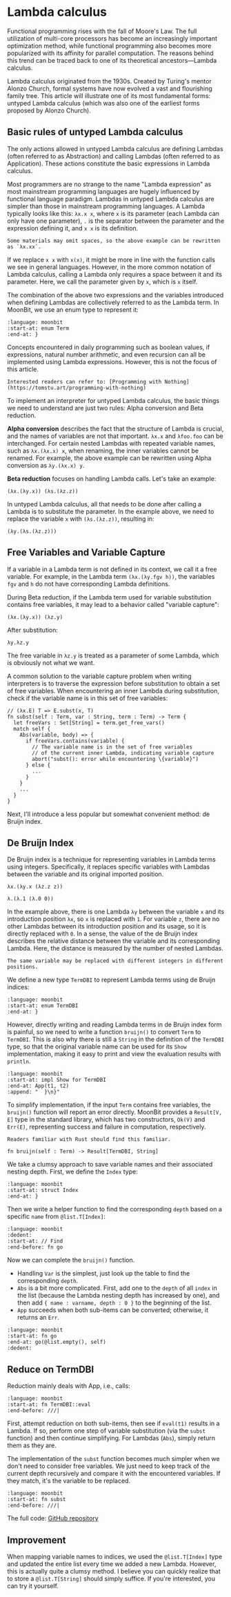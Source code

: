 # Lambda calculus

Functional programming rises with the fall of Moore's Law. The full utilization of multi-core processors has become an increasingly important optimization method, while functional programming also becomes more popularized with its affinity for parallel computation. The reasons behind this trend can be traced back to one of its theoretical ancestors—Lambda calculus.

Lambda calculus originated from the 1930s. Created by Turing's mentor Alonzo Church, formal systems have now evolved a vast and flourishing family tree. This article will illustrate one of its most fundamental forms: untyped Lambda calculus (which was also one of the earliest forms proposed by Alonzo Church).

## Basic rules of untyped Lambda calculus

The only actions allowed in untyped Lambda calculus are defining Lambdas (often referred to as Abstraction) and calling Lambdas (often referred to as Application). These actions constitute the basic expressions in Lambda calculus.

Most programmers are no strange to the name "Lambda expression" as most mainstream programming languages are hugely influenced by functional language paradigm. Lambdas in untyped Lambda calculus are simpler than those in mainstream programming languages. A Lambda typically looks like this: `λx.x x`, where `x` is its parameter (each Lambda can only have one parameter), `.` is the separator between the parameter and the expression defining it, and `x x` is its definition.

```{note}
Some materials may omit spaces, so the above example can be rewritten as `λx.xx`.
```

If we replace `x x` with `x(x)`, it might be more in line with the function calls we see in general languages. However, in the more common notation of Lambda calculus, calling a Lambda only requires a space between it and its parameter. Here, we call the parameter given by `x`, which is `x` itself.

The combination of the above two expressions and the variables introduced when defining Lambdas are collectively referred to as the Lambda term. In MoonBit, we use an enum type to represent it:

```{literalinclude} /sources/lambda-expression/src/top.mbt
:language: moonbit
:start-at: enum Term
:end-at: }
```

Concepts encountered in daily programming such as boolean values, if expressions, natural number arithmetic, and even recursion can all be implemented using Lambda expressions. However, this is not the focus of this article.

```{seealso}
Interested readers can refer to: [Programming with Nothing](https://tomstu.art/programming-with-nothing)
```

To implement an interpreter for untyped Lambda calculus, the basic things we need to understand are just two rules: Alpha conversion and Beta reduction.

**Alpha conversion** describes the fact that the structure of Lambda is crucial, and the names of variables are not that important. `λx.x` and `λfoo.foo` can be interchanged. For certain nested Lambdas with repeated variable names, such as `λx.(λx.x) x`, when renaming, the inner variables cannot be renamed. For example, the above example can be rewritten using Alpha conversion as `λy.(λx.x) y`.

**Beta reduction** focuses on handling Lambda calls. Let's take an example:

```
(λx.(λy.x)) (λs.(λz.z))
```

In untyped Lambda calculus, all that needs to be done after calling a Lambda is to substitute the parameter. In the example above, we need to replace the variable `x` with `(λs.(λz.z))`, resulting in:

```
(λy.(λs.(λz.z)))
```

## Free Variables and Variable Capture

If a variable in a Lambda term is not defined in its context, we call it a free variable. For example, in the Lambda term `(λx.(λy.fgv h))`, the variables `fgv` and `h` do not have corresponding Lambda definitions.

During Beta reduction, if the Lambda term used for variable substitution contains free variables, it may lead to a behavior called "variable capture":

```
(λx.(λy.x)) (λz.y)
```

After substitution:

```
λy.λz.y
```

The free variable in `λz.y` is treated as a parameter of some Lambda, which is obviously not what we want.

A common solution to the variable capture problem when writing interpreters is to traverse the expression before substitution to obtain a set of free variables. When encountering an inner Lambda during substitution, check if the variable name is in this set of free variables:

<!-- Pseudo code. MANUAL CHECK -->

```moonbit
// (λx.E) T => E.subst(x, T)
fn subst(self : Term, var : String, term : Term) -> Term {
  let freeVars : Set[String] = term.get_free_vars()
  match self {
    Abs(variable, body) => {
      if freeVars.contains(variable) {
        // The variable name is in the set of free variables 
        // of the current inner Lambda, indicating variable capture
        abort("subst(): error while encountering \{variable}")
      } else {
        ...
      }
    }
    ...
  }
}
```

Next, I'll introduce a less popular but somewhat convenient method: de Bruijn index.

## De Bruijn Index

De Bruijn index is a technique for representing variables in Lambda terms using integers. Specifically, it replaces specific variables with Lambdas between the variable and its original imported position.

```
λx.(λy.x (λz.z z))

λ.(λ.1 (λ.0 0))
```

In the example above, there is one Lambda `λy` between the variable `x` and its introduction position `λx`, so `x` is replaced with `1`. For variable `z`, there are no other Lambdas between its introduction position and its usage, so it is directly replaced with `0`. In a sense, the value of the de Bruijn index describes the relative distance between the variable and its corresponding Lambda. Here, the distance is measured by the number of nested Lambdas.

```{note}
The same variable may be replaced with different integers in different positions.
```

We define a new type `TermDBI` to represent Lambda terms using de Bruijn indices:

```{literalinclude} /sources/lambda-expression/src/top.mbt
:language: moonbit
:start-at: enum TermDBI
:end-at: }
```

However, directly writing and reading Lambda terms in de Bruijn index form is painful, so we need to write a function `bruijn()` to convert `Term` to `TermDBI`. This is also why there is still a `String` in the definition of the `TermDBI` type, so that the original variable name can be used for its `Show` implementation, making it easy to print and view the evaluation results with `println`.

```{literalinclude} /sources/lambda-expression/src/top.mbt
:language: moonbit
:start-at: impl Show for TermDBI
:end-at: App(t1, t2)
:append: "  }\n}"
```

To simplify implementation, if the input `Term` contains free variables, the `bruijn()` function will report an error directly. MoonBit provides a `Result[V, E]` type in the standard library, which has two constructors, `Ok(V)` and `Err(E)`, representing success and failure in computation, respectively.

```{hint}
Readers familiar with Rust should find this familiar.
```

<!-- MANUAL CHECK -->
```moonbit
fn bruijn(self : Term) -> Result[TermDBI, String]
```

We take a clumsy approach to save variable names and their associated nesting depth. First, we define the `Index` type:

```{literalinclude} /sources/lambda-expression/src/top.mbt
:language: moonbit
:start-at: struct Index
:end-at: }
```

Then we write a helper function to find the corresponding `depth` based on a specific `name` from `@list.T[Index]`:

```{literalinclude} /sources/lambda-expression/src/top.mbt
:language: moonbit
:dedent:
:start-at: // Find
:end-before: fn go
```

Now we can complete the `bruijn()` function.

- Handling `Var` is the simplest, just look up the table to find the corresponding `depth`.
- `Abs` is a bit more complicated. First, add one to the `depth` of all `index` in the list (because the Lambda nesting depth has increased by one), and then add `{ name : varname, depth : 0 }` to the beginning of the list.
- `App` succeeds when both sub-items can be converted; otherwise, it returns an `Err`.

```{literalinclude} /sources/lambda-expression/src/top.mbt
:language: moonbit
:start-at: fn go
:end-at: go(@list.empty(), self)
:dedent:
```

## Reduce on TermDBI

Reduction mainly deals with App, i.e., calls:

```{literalinclude} /sources/lambda-expression/src/top.mbt
:language: moonbit
:start-at: fn TermDBI::eval
:end-before: ///|
```

First, attempt reduction on both sub-items, then see if `eval(t1)` results in a Lambda. If so, perform one step of variable substitution (via the `subst` function) and then continue simplifying. For Lambdas (`Abs`), simply return them as they are.

The implementation of the `subst` function becomes much simpler when we don't need to consider free variables. We just need to keep track of the current depth recursively and compare it with the encountered variables. If they match, it's the variable to be replaced.

```{literalinclude} /sources/lambda-expression/src/top.mbt
:language: moonbit
:start-at: fn subst
:end-before: ///|
```

The full code: [GitHub repository](https://github.com/moonbitlang/moonbit-docs/tree/main/next/sources/lambda-expression/src/top.mbt)

## Improvement

When mapping variable names to indices, we used the `@list.T[Index]` type and updated the entire list every time we added a new Lambda. However, this is actually quite a clumsy method. I believe you can quickly realize that to store a `@list.T[String]` should simply suffice. If you're interested, you can try it yourself.
